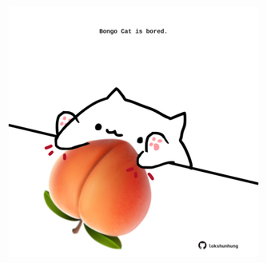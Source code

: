 <!-- built at 19/02/2023, 08:00:54 UTC -->
<p align="center">
  <img width="500" height="500" src="./ReadmeImage.svg">
</p>
